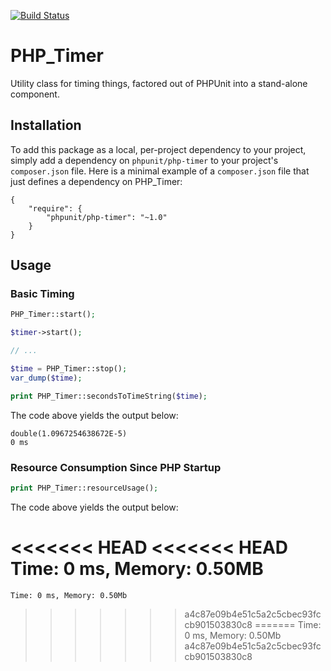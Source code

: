[![Build Status](https://travis-ci.org/sebastianbergmann/php-timer.svg?branch=master)](https://travis-ci.org/sebastianbergmann/php-timer)

# PHP_Timer

Utility class for timing things, factored out of PHPUnit into a stand-alone component.

## Installation

To add this package as a local, per-project dependency to your project, simply add a dependency on `phpunit/php-timer` to your project's `composer.json` file. Here is a minimal example of a `composer.json` file that just defines a dependency on PHP_Timer:

    {
        "require": {
            "phpunit/php-timer": "~1.0"
        }
    }

## Usage

### Basic Timing

```php
PHP_Timer::start();

$timer->start();

// ...

$time = PHP_Timer::stop();
var_dump($time);

print PHP_Timer::secondsToTimeString($time);
```

The code above yields the output below:

    double(1.0967254638672E-5)
    0 ms

### Resource Consumption Since PHP Startup

```php
print PHP_Timer::resourceUsage();
```

The code above yields the output below:

<<<<<<< HEAD
<<<<<<< HEAD
    Time: 0 ms, Memory: 0.50MB
=======
    Time: 0 ms, Memory: 0.50Mb
>>>>>>> a4c87e09b4e51c5a2c5cbec93fccb901503830c8
=======
    Time: 0 ms, Memory: 0.50Mb
>>>>>>> a4c87e09b4e51c5a2c5cbec93fccb901503830c8
